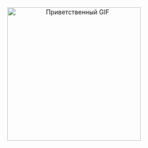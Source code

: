 <div align="center">
  <img src="https://media.giphy.com/media/vFKqnCdLPNOKc/giphy.gif" alt="Приветственный GIF" width="300"/>
</div>
